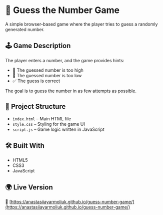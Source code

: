 # 🎯 Guess the Number Game

A simple browser-based game where the player tries to guess a randomly generated number.

## 🕹️ Game Description

The player enters a number, and the game provides hints:

- 🔼 The guessed number is too high
- 🔽 The guessed number is too low
- ✅ The guess is correct

The goal is to guess the number in as few attempts as possible.

## 📁 Project Structure

- `index.html` – Main HTML file
- `style.css` – Styling for the game UI
- `script.js` – Game logic written in JavaScript

## 🛠️ Built With
- HTML5
- CSS3
- JavaScript

## 🌍 Live Version
 
🔗 [https://anastasiiayarmoliuk.github.io/guess-number-game/](https://anastasiiayarmoliuk.github.io/guess-number-game/)
